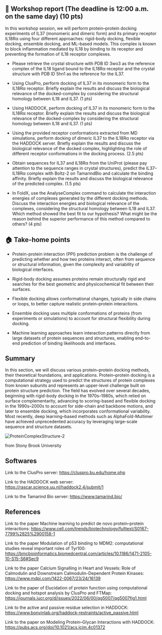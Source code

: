 ## 📝 Workshop report (The deadline is 12:00 a.m. on the same day) (10 pts)

In this workshop session, we will perform protein–protein docking experiments of IL37 (monomeric and dimeric form) and its primary receptor IL18Rα using four different approaches: rigid-body docking, flexible docking, ensemble docking, and ML–based models. This complex is known to block inflammation mediated by IL18 by binding to its receptor and preventing the formation of IL18 receptor complexes. 

- Please retrieve the crystal structure with PDB ID 3wo3 as the reference complex of the IL18 ligand bound to the IL18Rα receptor and the crystal structure with PDB ID 5hn1 as the reference for the IL37. 

- Using ClusPro, perform docking of IL37 in its monomeric form to the IL18Rα receptor. Briefly explain the results and discuss the biological relevance of the docked-complex by considering the structural homology between IL18 and IL37. (1 pts)

- Using HADDOCK, perform docking of IL37 in its monomeric form to the IL18Rα receptor. Briefly explain the results and discuss the biological relevance of the docked-complex by considering the structural homology between IL18 and IL37. (1 pts)

- Using the provided receptor conformations extracted from MD simulations, perform docking of dimeric IL37 to the IL18Rα receptor via the HADDOCK server. Briefly explain the results and discuss the biological relevance of the docked complex, highlighting the role of different receptor conformations in the docking process. (2.5 pts)

- Obtain sequences for IL37 and IL18Rα from the UniProt (please pay attention to the sequence ranges in crystal structures), predict the IL37–IL18Rα complex with Boltz-2 on TamarindBio and calculate the binding affinity. Briefly explain the results and discuss the biological relevance of the predicted complex. (1.5 pts)

- In FoldX, use the AnalyseComplex command to calculate the interaction energies of complexes generated by the different docking methods. Discuss the interaction energies and biological relevance of the complexes, considering the structural homology between IL18 and IL37. Which method showed the best fit to our hypothesis? What might be the reason behind the superior performance of this method compared to others?  (4 pts)
  

## 🏠 Take-home points

- Protein-protein interaction (PPI) prediction problem is the challenge of predicting whether and how two proteins interact, often from sequence or structural information, given the complexity and variability of biological interfaces.

- Rigid-body docking assumes proteins remain structurally rigid and searches for the best geometric and physicochemical fit between their surfaces.

- Flexible docking allows conformational changes, typically in side chains or loops, to better capture realistic protein–protein interactions.

- Ensemble docking uses multiple conformations of proteins (from experiments or simulations) to account for structural flexibility during docking.

- Machine learning approaches learn interaction patterns directly from large datasets of protein sequences and structures, enabling end-to-end prediction of binding likelihoods and interfaces.

## Summary

In this section, we will discuss various protein–protein docking methods, their theoretical foundations, and applications. Protein–protein docking is a computational strategy used to predict the structures of protein complexes from known subunits and represents an upper-level challenge built on protein structure prediction. The field has evolved over several decades, beginning with rigid-body docking in the 1970s–1980s, which relied on surface complementarity, advancing to scoring-based and flexible docking in the 1990s–2000s to account for side-chain and backbone motions, and later to ensemble docking, which incorporates conformational variability. Most recently, deep learning–based methods such as AlphaFold-Multimer have achieved unprecedented accuracy by leveraging large-scale sequence and structure datasets.

![ProteinComplexStructure-2](https://github.com/user-attachments/assets/c42dcaed-9135-4031-be60-9a4edab16670)

from Stony Brook University

## Softwares

Link to the ClusPro server: https://cluspro.bu.edu/home.php

Link to the HADDOCK web server: https://rascar.science.uu.nl/haddock2.4/submit/1

Link to the Tamarind Bio server: https://www.tamarind.bio/

## References

Link to the paper Machine learning to predict de novo protein–protein interactions: https://www.cell.com/trends/biotechnology/fulltext/S0167-7799%2825%2900158-1

Link to the paper Modulation of p53 binding to MDM2: computational studies reveal important roles of Tyr100: https://bmcbioinformatics.biomedcentral.com/articles/10.1186/1471-2105-10-S15-S6#Sec9

Link to the paper Calcium Signalling in Heart and Vessels: Role of Calmodulin and Downstream Calmodulin-Dependent Protein Kinases: https://www.mdpi.com/1422-0067/23/24/16139

Link to the paper of Elucidation of protein function using computational docking and hotspot analysis by ClusPro and FTMap: https://journals.iucr.org/d/issues/2022/06/00/qg5007/qg5007fig1.html

Link to the active and passive residue selection in HADDOCK: https://www.bonvinlab.org/haddock-restraints/active_passive.html

Link to the paper on Modeling Protein–Glycan Interactions with HADDOCK: https://pubs.acs.org/doi/10.1021/acs.jcim.4c01372
